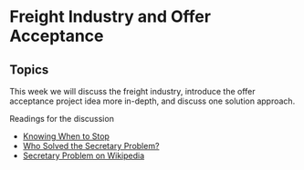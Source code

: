 # Freight Industry and Offer Acceptance 

## Topics

This week we will discuss the freight industry, introduce the offer acceptance 
project idea more in-depth, and discuss one solution approach.

Readings for the discussion 
* [Knowing When to Stop](https://www.americanscientist.org/article/knowing-when-to-stop)
* [Who Solved the Secretary Problem?](https://projecteuclid.org/journals/statistical-science/volume-4/issue-3/Who-Solved-the-Secretary-Problem/10.1214/ss/1177012493.full)
* [Secretary Problem on Wikipedia](https://en.wikipedia.org/wiki/Secretary_problem)


